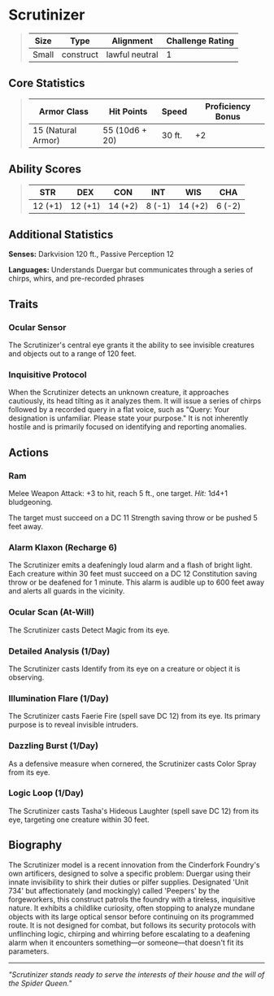 # Scrutinizer

<link rel="stylesheet" href="../drow_theme.css">

> | **Size** | **Type** | **Alignment** | **Challenge Rating** |
> |----------|----------|---------------|----------------------|
> | Small | construct | lawful neutral | 1 |

## Core Statistics

> | **Armor Class** | **Hit Points** | **Speed** | **Proficiency Bonus** |
> |-----------------|----------------|-----------|------------------------|
> | 15 (Natural Armor) | 55 (10d6 + 20) | 30 ft. | +2 |

## Ability Scores

> | **STR** | **DEX** | **CON** | **INT** | **WIS** | **CHA** |
> |---------|---------|---------|---------|---------|---------|
> | 12 (+1) | 12 (+1) | 14 (+2) | 8 (-1) | 14 (+2) | 6 (-2) |

## Additional Statistics

**Senses:** Darkvision 120 ft., Passive Perception 12

**Languages:** Understands Duergar but communicates through a series of chirps, whirs, and pre-recorded phrases

## Traits

### Ocular Sensor
The Scrutinizer's central eye grants it the ability to see invisible creatures and objects out to a range of 120 feet.

### Inquisitive Protocol
When the Scrutinizer detects an unknown creature, it approaches cautiously, its head tilting as it analyzes them. It will issue a series of chirps followed by a recorded query in a flat voice, such as "Query: Your designation is unfamiliar. Please state your purpose." It is not inherently hostile and is primarily focused on identifying and reporting anomalies.

## Actions

### Ram
Melee Weapon Attack: +3 to hit, reach 5 ft., one target. *Hit:* 1d4+1 bludgeoning.

The target must succeed on a DC 11 Strength saving throw or be pushed 5 feet away.

### Alarm Klaxon (Recharge 6)
The Scrutinizer emits a deafeningly loud alarm and a flash of bright light. Each creature within 30 feet must succeed on a DC 12 Constitution saving throw or be deafened for 1 minute. This alarm is audible up to 600 feet away and alerts all guards in the vicinity.

### Ocular Scan (At-Will)
The Scrutinizer casts Detect Magic from its eye.

### Detailed Analysis (1/Day)
The Scrutinizer casts Identify from its eye on a creature or object it is observing.

### Illumination Flare (1/Day)
The Scrutinizer casts Faerie Fire (spell save DC 12) from its eye. Its primary purpose is to reveal invisible intruders.

### Dazzling Burst (1/Day)
As a defensive measure when cornered, the Scrutinizer casts Color Spray from its eye.

### Logic Loop (1/Day)
The Scrutinizer casts Tasha's Hideous Laughter (spell save DC 12) from its eye, targeting one creature within 30 feet.

## Biography

The Scrutinizer model is a recent innovation from the Cinderfork Foundry's own artificers, designed to solve a specific problem: Duergar using their innate invisibility to shirk their duties or pilfer supplies. Designated 'Unit 734' but affectionately (and mockingly) called 'Peepers' by the forgeworkers, this construct patrols the foundry with a tireless, inquisitive nature. It exhibits a childlike curiosity, often stopping to analyze mundane objects with its large optical sensor before continuing on its programmed route. It is not designed for combat, but follows its security protocols with unflinching logic, chirping and whirring before escalating to a deafening alarm when it encounters something—or someone—that doesn't fit its parameters.

---

*"Scrutinizer stands ready to serve the interests of their house and the will of the Spider Queen."*